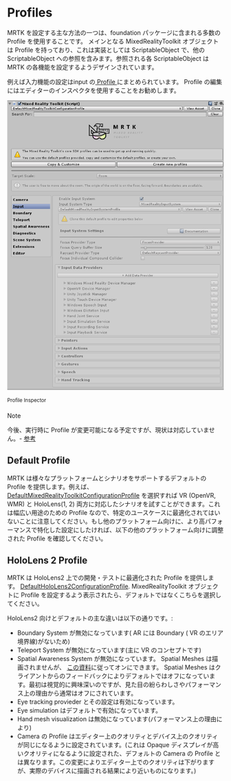# Profiles

MRTK を設定する主な方法の一つは、foundation パッケージに含まれる多数の Profile を使用することです。
メインとなる MixedRealityToolkit オブジェクトは Profile を持っており、これは実装としては ScriptableObject で、他の ScriptableObject への参照を含みます。参照される各 ScriptableObject は MRTK の各機能を設定するようデザインされています。

例えば入力機能の設定はinput の[ Profile ](https://github.com/microsoft/MixedRealityToolkit-Unity/blob/mrtk_development/Assets/MixedRealityToolkit.SDK/Profiles/DefaultMixedRealityInputSystemProfile.asset)にまとめられています。 Profile の編集にはエディターのインスペクタを使用することをお勧めします。

<img src="../../Documentation/Images/Profiles/input_profile.png" width="650px" style="display:block;"><br/>
<sup>Profile Inspector</sup>

> [!NOTE]
> 今後、実行時に Profile が変更可能になる予定ですが、現状は対応していません。- [参考](https://github.com/microsoft/MixedRealityToolkit-Unity/issues/4289)

## Default Profile

MRTK は様々なプラットフォームとシナリオをサポートするデフォルトの Profile を提供します。例えば、 [DefaultMixedRealityToolkitConfigurationProfile](https://github.com/microsoft/MixedRealityToolkit-Unity/blob/mrtk_development/Assets/MixedRealityToolkit.SDK/Profiles/DefaultMixedRealityToolkitConfigurationProfile.asset)
を選択すれば VR (OpenVR, WMR) と HoloLens(1, 2) 両方に対応したシナリオを試すことができます。これは幅広い用途のための Profile なので、特定のユースケースに最適化されてはいないことに注意してください。もし他のプラットフォーム向けに、より高パフォーマンスで特化した設定にしたければ、以下の他のプラットフォーム向けに調整された Profile を確認してください。

## HoloLens 2 Profile

MRTK は HoloLens2 上での開発・テストに最適化された Profile を提供します。 [DefaultHoloLens2ConfigurationProfile](https://github.com/microsoft/MixedRealityToolkit-Unity/blob/mrtk_development/Assets/MixedRealityToolkit.SDK/Profiles/HoloLens2/DefaultHoloLens2ConfigurationProfile.asset).
MixedRealityToolkit オブジェクトに Profile を設定するよう表示されたら、デフォルトではなくこちらを選択してください。

HoloLens2 向けとデフォルトの主な違いは以下の通りです。:

  - Boundary System が無効になっています( AR には Boundary ( VR のエリア境界線)がないため)
  - Teleport System が無効になっています(主に VR のコンセプトです)
  - Spatial Awareness System が無効になっています。
  Spatial Meshes は描画されませんが、 [この資料](../SpatialAwareness/SpatialAwarenessGettingStarted.md)に従ってオンにできます。
    Spatial Meshes はクライアントからのフィードバックによりデフォルトではオフになっています。最初は視覚的に興味深いのですが、見た目の紛らわしさやパフォーマンス上の理由から通常はオフにされています。
  - Eye tracking provieder とその設定は有効になっています。
  - Eye simulation はデフォルトで有効になっています。
  - Hand mesh visualization は無効になっています(パフォーマンス上の理由により)
  - Camera の Profile はエディター上のクオリティとデバイス上のクオリティが同じになるように設定されています。(これは Opaque ディスプレイが高いクオリティになるように設定された、デフォルトの Camera の Profile とは異なります。この変更によりエディター上でのクオリティは下がりますが、実際のデバイスに描画される結果により近いものになります。)
